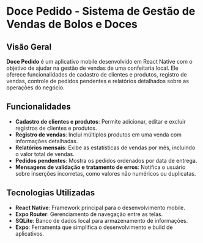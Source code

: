 # Doce Pedido - Sistema de Gestão de Vendas de Bolos e Doces

## Visão Geral

**Doce Pedido** é um aplicativo mobile desenvolvido em React Native com o objetivo de ajudar na gestão de vendas de uma confeitaria local. Ele oferece funcionalidades de cadastro de clientes e produtos, registro de vendas, controle de pedidos pendentes e relatórios detalhados sobre as operações do negócio.

## Funcionalidades

- **Cadastro de clientes e produtos**: Permite adicionar, editar e excluir registros de clientes e produtos.
- **Registro de vendas**: Inclui múltiplos produtos em uma venda com informações detalhadas.
- **Relatórios mensais**: Exibe as estatísticas de vendas por mês, incluindo o valor total de vendas.
- **Pedidos pendentes**: Mostra os pedidos ordenados por data de entrega.
- **Mensagens de validação e tratamento de erros**: Notifica o usuário sobre inserções incorretas, como valores não numéricos ou duplicatas.

## Tecnologias Utilizadas

- **React Native**: Framework principal para o desenvolvimento mobile.
- **Expo Router**: Gerenciamento de navegação entre as telas.
- **SQLite**: Banco de dados local para armazenamento de informações.
- **Expo**: Ferramenta que simplifica o desenvolvimento e build de aplicativos.
